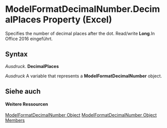 
# ModelFormatDecimalNumber.DecimalPlaces Property (Excel)

Specifies the number of decimal places after the dot. Read/write  **Long**.In Office 2016 eingeführt.


## Syntax

 _Ausdruck_. **DecimalPlaces**

 _Ausdruck_ A variable that represents a **ModelFormatDecimalNumber** object.


## Siehe auch


#### Weitere Ressourcen


[ModelFormatDecimalNumber Object](1080e484-4ec0-abdc-6322-5d83201c59fb.md)
[ModelFormatDecimalNumber Object Members](http://msdn.microsoft.com/library/5776edec-3b80-7eb1-c8bb-f6adc9a082e0%28Office.15%29.aspx)